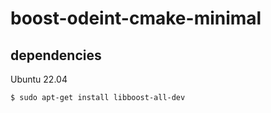 # boost-odeint-cmake-minimal

## dependencies
Ubuntu 22.04

```
$ sudo apt-get install libboost-all-dev
```

